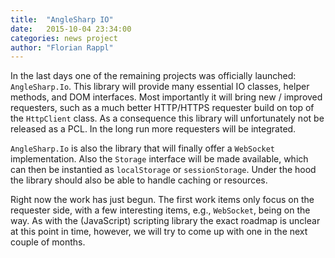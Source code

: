 ```yaml
---
title:  "AngleSharp IO"
date:   2015-10-04 23:34:00
categories: news project
author: "Florian Rappl"
---
```

In the last days one of the remaining projects was officially launched: `AngleSharp.Io`. This library will provide many essential IO classes, helper methods, and DOM interfaces. Most importantly it will bring new / improved requesters, such as a much better HTTP/HTTPS requester build on top of the `HttpClient` class. As a consequence this library will unfortunately not be released as a PCL. In the long run more requesters will be integrated.

`AngleSharp.Io` is also the library that will finally offer a `WebSocket` implementation. Also the `Storage` interface will be made available, which can then be instantied as `localStorage` or `sessionStorage`. Under the hood the library should also be able to handle caching or resources.

Right now the work has just begun. The first work items only focus on the requester side, with a few interesting items, e.g., `WebSocket`, being on the way. As with the (JavaScript) scripting library the exact roadmap is unclear at this point in time, however, we will try to come up with one in the next couple of months.